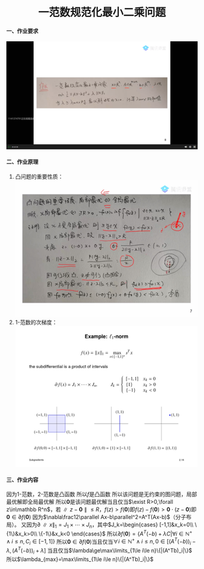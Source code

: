 # <center>一范数规范化最小二乘问题</center>
#### 一、作业要求
![avatar](作业要求.png)
#### 二、作业原理
1. 凸问题的重要性质：
![avatar](凸问题的重要性质.png)
2. 1-范数的次梯度：
![avatar](subgradients.jpg)
#### 三、作业内容
因为1-范数，2-范数是凸函数
所以$f$是凸函数
所以该问题是无约束的图问题，局部最优解即全局最优解
所以$\mathbf0$是该问题最优解当且仅当$\exist R>0,\forall z\in\mathbb R^n$，若$\parallel z-\mathbf0\parallel\le R$，$f(z)>f(\mathbf0)$即$f(z)-f(\mathbf0)>\mathbf0\cdot(z-\mathbf0)$即$\mathbf0\in\partial f(\mathbf0)$
因为$\nabla\frac12\parallel Ax-b\parallel^2=A^T(Ax-b)$（分子布局）。
又因为$\partial\parallel x\parallel_1=J_1\times\cdots\times J_n$，其中$J_k=\begin{cases}
[-1,1]&x_k=0\\
\{1\}&x_k>0\\
\{-1\}&x_k<0
\end{cases}$
所以$\partial f(\mathbf0)=\{A^T(-b)+\lambda C|\forall i\in\mathbb N^+\wedge i\le n,C_i\in [-1,1]\}$
所以$\mathbf0\in\partial f(\mathbf0)$当且仅当$\forall i\in\mathbb N^+\wedge i\le n,0\in[(A^T(-b))_i-\lambda,(A^T(-b))_i+\lambda]$
当且仅当$\lambda\ge\max\limits_{1\le i\le n}\{|(A^Tb)_i|\}$
所以$\lambda_{max}=\max\limits_{1\le i\le n}\{|(A^Tb)_i|\}$